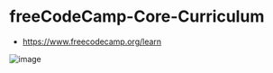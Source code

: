 # freeCodeCamp-Core-Curriculum
- https://www.freecodecamp.org/learn

![image](https://github.com/user-attachments/assets/56fa208b-9799-4d2d-b0db-fd33ccaa8e80)
